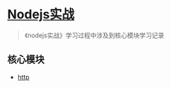 # [Nodejs实战](https://awesome-programming-books.github.io/nodejs/Node.js%E5%AE%9E%E6%88%98.pdf)
> 《nodejs实战》学习过程中涉及到核心模块学习记录

## 核心模块
* [http](https://github.com/DeanTG/nodejs/issues/1)

